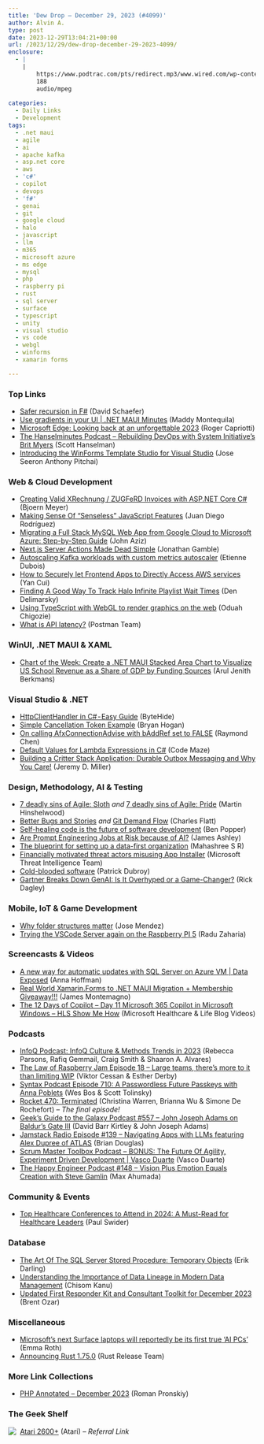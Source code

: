 ```yaml
---
title: 'Dew Drop – December 29, 2023 (#4099)'
author: Alvin A.
type: post
date: 2023-12-29T13:04:21+00:00
url: /2023/12/29/dew-drop-december-29-2023-4099/
enclosure:
  - |
    |
        https://www.podtrac.com/pts/redirect.mp3/www.wired.com/wp-content/uploads/2023/12/geeksguide557final.mp3
        188
        audio/mpeg
        
categories:
  - Daily Links
  - Development
tags:
  - .net maui
  - agile
  - ai
  - apache kafka
  - asp.net core
  - aws
  - 'c#'
  - copilot
  - devops
  - 'f#'
  - genai
  - git
  - google cloud
  - halo
  - javascript
  - llm
  - m365
  - microsoft azure
  - ms edge
  - mysql
  - php
  - raspberry pi
  - rust
  - sql server
  - surface
  - typescript
  - unity
  - visual studio
  - vs code
  - webgl
  - winforms
  - xamarin forms

---
```

### <a name="top"></a>Top Links

  * <a href="https://devblogs.microsoft.com/dotnet/safer-recursion-in-fsharp/" target="_blank" rel="noopener">Safer recursion in F#</a> (David Schaefer)
  * <a href="http://www.youtube.com/watch?v=lL_60Dh9bdg" target="_blank" rel="noopener">Use gradients in your UI | .NET MAUI Minutes</a> (Maddy Montequila)
  * <a href="https://blogs.windows.com/msedgedev/2023/12/28/microsoft-edge-looking-back-at-an-unforgettable-2023/" target="_blank" rel="noopener">Microsoft Edge: Looking back at an unforgettable 2023</a> (Roger Capriotti)
  * <a href="https://www.hanselminutes.com/925/rebuilding-devops-with-system-initiatives-brit-myers" target="_blank" rel="noopener">The Hanselminutes Podcast &#8211; Rebuilding DevOps with System Initiative’s Brit Myers</a> (Scott Hanselman)
  * <a href="https://www.syncfusion.com/blogs/post/winforms-template-studio-visual-studio.aspx?utm_source=alvinashcraft&utm_medium=email&utm_campaign=alvinashcraft_blog_edmdec23" target="_blank" rel="noopener">Introducing the WinForms Template Studio for Visual Studio</a> (Jose Seeron Anthony Pitchai)



### <a name="web"></a>Web & Cloud Development

  * <a href="https://www.textcontrol.com/blog/2023/12/28/creating-valid-xrechnung-zugferd-invoices-with-asp-net-core-csharp/" target="_blank" rel="noopener">Creating Valid XRechnung / ZUGFeRD Invoices with ASP.NET Core C#</a> (Bjoern Meyer)
  * <a href="https://smashingmagazine.com/2023/12/making-sense-of-senseless-javascript-features/" target="_blank" rel="noopener">Making Sense Of “Senseless” JavaScript Features</a> (Juan Diego Rodríguez)
  * <a href="https://techcommunity.microsoft.com/t5/educator-developer-blog/migrating-a-full-stack-mysql-web-app-from-google-cloud-to/ba-p/3939472" target="_blank" rel="noopener">Migrating a Full Stack MySQL Web App from Google Cloud to Microsoft Azure: Step-by-Step Guide</a> (John Aziz)
  * <a href="https://www.telerik.com/blogs/next-js-server-actions-made-dead-simple" target="_blank" rel="noopener">Next.js Server Actions Made Dead Simple</a> (Jonathan Gamble)
  * <a href="https://developers.redhat.com/articles/2023/12/29/autoscaling-kafka-workloads-custom-metrics-autoscaler" target="_blank" rel="noopener">Autoscaling Kafka workloads with custom metrics autoscaler</a> (Etienne Dubois)
  * <a href="https://medium.com/theburningmonk-com/how-to-securely-let-frontend-apps-to-directly-access-aws-services-6526bf95990f" target="_blank" rel="noopener">How to Securely let Frontend Apps to Directly Access AWS services</a> (Yan Cui)
  * <a href="https://den.dev/blog/halo-infinite-playlist-wait-time-api/" target="_blank" rel="noopener">Finding A Good Way To Track Halo Infinite Playlist Wait Times</a> (Den Delimarsky)
  * <a href="https://blog.logrocket.com/using-typescript-webgl-render-web-graphics/" target="_blank" rel="noopener">Using TypeScript with WebGL to render graphics on the web</a> (Oduah Chigozie)
  * <a href="https://blog.postman.com/what-is-api-latency/" target="_blank" rel="noopener">What is API latency?</a> (Postman Team)



### <a name="silverlight"></a>WinUI, .NET MAUI & XAML

  * <a href="https://www.syncfusion.com/blogs/post/dotnet-maui-stacked-area-chart-gdp.aspx?utm_source=alvinashcraft&utm_medium=email&utm_campaign=alvinashcraft_blog_edmdec23" target="_blank" rel="noopener">Chart of the Week: Create a .NET MAUI Stacked Area Chart to Visualize US School Revenue as a Share of GDP by Funding Sources</a> (Arul Jenith Berkmans)



### <a name="dotnet"></a>Visual Studio & .NET

  * <a href="https://dev.to/bytehide/httpclienthandler-in-c-easy-guide-3490" target="_blank" rel="noopener">HttpClientHandler in C# - Easy Guide</a> (ByteHide)
  * <a href="https://nodogmablog.bryanhogan.net/2023/12/simple-cancellation-token-example/" target="_blank" rel="noopener">Simple Cancellation Token Example</a> (Bryan Hogan)
  * <a href="https://devblogs.microsoft.com/oldnewthing/20231228-00/?p=109198" target="_blank" rel="noopener">On calling Afx&shy;Connection&shy;Advise with bAddRef set to FALSE</a> (Raymond Chen)
  * <a href="https://code-maze.com/csharp-default-values-for-lambda-expressions/" target="_blank" rel="noopener">Default Values for Lambda Expressions in C#</a> (Code Maze)
  * <a href="https://jeremydmiller.com/2023/12/28/building-a-critter-stack-application-durable-outbox-messaging-and-why-you-care/" target="_blank" rel="noopener">Building a Critter Stack Application: Durable Outbox Messaging and Why You Care!</a> (Jeremy D. Miller)



### <a name="design"></a>Design, Methodology, AI & Testing

  * <a href="https://nkdagility.com/blog/7-deadly-sins-of-agile-sloth/" target="_blank" rel="noopener">7 deadly sins of Agile: Sloth</a> _and_ <a href="https://nkdagility.com/blog/7-deadly-sins-of-agile-pride/" target="_blank" rel="noopener">7 deadly sins of Agile: Pride</a> (Martin Hinshelwood)
  * <a href="https://www.softwaremeadows.com/posts/better_bugs_and_stories" target="_blank" rel="noopener">Better Bugs and Stories</a> _and_ <a href="https://www.softwaremeadows.com/posts/git_demand_flow" target="_blank" rel="noopener">Git Demand Flow</a> (Charles Flatt)
  * <a href="https://stackoverflow.blog/2023/12/28/self-healing-code-is-the-future-of-software-development/" target="_blank" rel="noopener">Self-healing code is the future of software development</a> (Ben Popper)
  * <a href="https://www.imaginativeuniversal.com/blog/2023/12/28/are-prompt-engineering-jobs-at-risk-because-of-ai/" target="_blank" rel="noopener">Are Prompt Engineering Jobs at Risk because of AI?</a> (James Ashley)
  * <a href="https://www.zoho.com/blog/analytics/the-blueprint-for-setting-up-a-data-first-organization.html" target="_blank" rel="noopener">The blueprint for setting up a data-first organization</a> (Mahashree S R)
  * <a href="https://www.microsoft.com/en-us/security/blog/2023/12/28/financially-motivated-threat-actors-misusing-app-installer/" target="_blank" rel="noopener">Financially motivated threat actors misusing App Installer</a> (Microsoft Threat Intelligence Team)
  * <a href="https://dubroy.com/blog/cold-blooded-software" target="_blank" rel="noopener">Cold-blooded software</a> (Patrick Dubroy)
  * <a href="https://www.itprotoday.com/artificial-intelligence/gartner-breaks-down-genai-it-overhyped-or-game-changer" target="_blank" rel="noopener">Gartner Breaks Down GenAI: Is It Overhyped or a Game-Changer?</a> (Rick Dagley)



### <a name="mobile"></a>Mobile, IoT & Game Development

  * <a href="https://blog.unity.com/engine-platform/why-folder-structures-matter" target="_blank" rel="noopener">Why folder structures matter</a> (Jose Mendez)
  * <a href="https://blog.raduzaharia.com/trying-the-vscode-server-again-on-the-raspberry-pi-5-9641e02507f4" target="_blank" rel="noopener">Trying the VSCode Server again on the Raspberry PI 5</a> (Radu Zaharia)



### <a name="videos"></a>Screencasts & Videos

  * <a href="http://www.youtube.com/watch?v=wziVilUnDqM" target="_blank" rel="noopener">A new way for automatic updates with SQL Server on Azure VM | Data Exposed</a> (Anna Hoffman)
  *  <a href="https://www.youtube.com/watch?v=5qC89wNilhc" target="_blank" rel="noopener">Real World Xamarin.Forms to .NET MAUI Migration + Membership Giveaway!!!</a> (James Montemagno)
  * <a href="http://www.youtube.com/watch?v=CiAkXrQt580" target="_blank" rel="noopener">The 12 Days of Copilot – Day 11 Microsoft 365 Copilot in Microsoft Windows &#8211; HLS Show Me How</a> (Microsoft Healthcare & Life Blog Videos)



### <a name="podcasts"></a>Podcasts

  * <a href="https://www.infoq.com/podcasts/infoq-culture-trends-2023/" target="_blank" rel="noopener">InfoQ Podcast: InfoQ Culture & Methods Trends in 2023</a> (Rebecca Parsons, Rafiq Gemmail, Craig Smith & Shaaron A. Alvares)
  * <a href="https://thelawofjam.podbean.com/e/18-large-teams-there-s-more-to-it-than-limiting-wip/" target="_blank" rel="noopener">The Law of Raspberry Jam Episode 18 &#8211; Large teams, there’s more to it than limiting WIP</a> (Viktor Cessan & Esther Derby)
  * <a href="https://syntax.fm/show/710/a-passwordless-future-passkeys-with-anna-poblets" target="_blank" rel="noopener">Syntax Podcast Episode 710: A Passwordless Future Passkeys with Anna Poblets</a> (Wes Bos & Scott Tolinsky)
  * <a href="http://relay.fm/rocket/470" target="_blank" rel="noopener">Rocket 470: Terminated</a> (Christina Warren, Brianna Wu & Simone De Rochefort) _&#8211; The final episode!_
  * <a href="https://www.podtrac.com/pts/redirect.mp3/www.wired.com/wp-content/uploads/2023/12/geeksguide557final.mp3" target="_blank" rel="noopener">Geek&#8217;s Guide to the Galaxy Podcast #557 &#8211; John Joseph Adams on Baldur&#8217;s Gate III</a> (David Barr Kirtley & John Joseph Adams)
  * <a href="https://www.heavybit.com/library/podcasts/jamstack-radio/ep-139-navigating-apps-with-llms-featuring-alex-dupree-of-atlas/" target="_blank" rel="noopener">Jamstack Radio Episode #139 &#8211; Navigating Apps with LLMs featuring Alex Dupree of ATLAS</a> (Brian Douglas)
  * <a href="https://scrummastertoolbox.libsyn.com/bonus-the-future-of-agility-experiment-driven-development-vasco-duarte" target="_blank" rel="noopener">Scrum Master Toolbox Podcast &#8211; BONUS: The Future Of Agility, Experiment Driven Development | Vasco Duarte</a> (Vasco Duarte)
  * <a href="https://oasisofcourage.com/148-vision-plus-emotion-equals-creation-with-steve-gamlin-vision-board-master-stand-up-comedian/" target="_blank" rel="noopener">The Happy Engineer Podcast #148 &#8211; Vision Plus Emotion Equals Creation with Steve Gamlin</a> (Max Ahumada)



### <a name="events"></a>Community & Events

  * <a href="https://www.paulswider.com/top-healthcare-conferences-to-attend-in-2024/" target="_blank" rel="noopener">Top Healthcare Conferences to Attend in 2024: A Must-Read for Healthcare Leaders</a> (Paul Swider)



### <a name="sql"></a>Database

  * <a href="https://erikdarling.com/the-art-of-the-sql-server-stored-procedure-temporary-objects/" target="_blank" rel="noopener">The Art Of The SQL Server Stored Procedure: Temporary Objects</a> (Erik Darling)
  * <a href="https://www.red-gate.com/simple-talk/development/other-development/understanding-the-importance-of-data-lineage-in-modern-data-management/" target="_blank" rel="noopener">Understanding the Importance of Data Lineage in Modern Data Management</a> (Chisom Kanu)
  * <a href="https://www.brentozar.com/archive/2023/12/updated-first-responder-kit-and-consultant-toolkit-for-december-2023/" target="_blank" rel="noopener">Updated First Responder Kit and Consultant Toolkit for December 2023</a> (Brent Ozar)



### <a name="misc"></a>Miscellaneous

  * <a href="https://www.theverge.com/2023/12/28/24017890/microsoft-ai-surface-laptops-arm" target="_blank" rel="noopener">Microsoft’s next Surface laptops will reportedly be its first true ‘AI PCs’</a> (Emma Roth)
  * <a href="https://blog.rust-lang.org/2023/12/28/Rust-1.75.0.html" target="_blank" rel="noopener">Announcing Rust 1.75.0</a> (Rust Release Team)



### <a name="links"></a>More Link Collections

  * <a href="https://blog.jetbrains.com/phpstorm/2023/12/php-annotated-december-2023/" target="_blank" rel="noopener">PHP Annotated – December 2023</a> (Roman Pronskiy)



### <a name="shelf"></a>The Geek Shelf

<a href="https://www.amazon.com/dp/B0CG7LMFKY/?tag=amavin-20" target="_blank" rel="noopener"><img decoding="async" align="left" style="margin: 0px 4px 0px 0px; border: 0px currentcolor; border-image: none; float: left; display: inline; background-image: none;" src="https://m.media-amazon.com/images/I/41ikOWcsO9L._SS135_.jpg" border="0" /></a>&nbsp;<a href="https://www.amazon.com/dp/B0CG7LMFKY/?tag=amavin-20" target="_blank" rel="noopener">Atari 2600+</a> (Atari) _&#8211; Referral Link_
